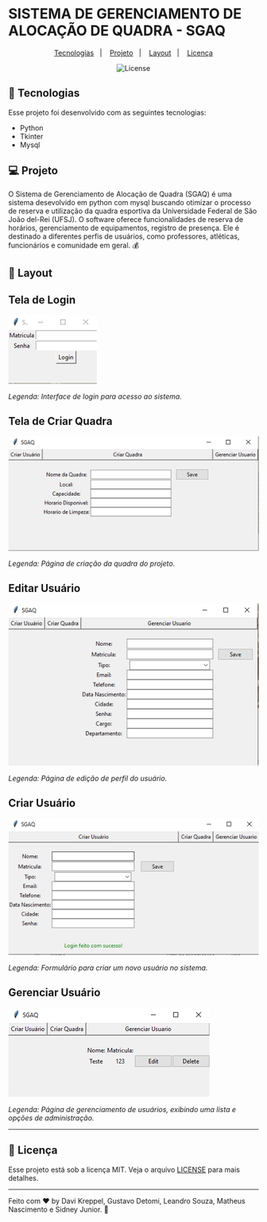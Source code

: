 # SISTEMA DE GERENCIAMENTO DE ALOCAÇÃO DE QUADRA - SGAQ

<p align="center">
  <a href="#-tecnologias">Tecnologias</a>&nbsp;&nbsp;&nbsp;|&nbsp;&nbsp;&nbsp;
  <a href="#-projeto">Projeto</a>&nbsp;&nbsp;&nbsp;|&nbsp;&nbsp;&nbsp;
  <a href="#-layout">Layout</a>&nbsp;&nbsp;&nbsp;|&nbsp;&nbsp;&nbsp;
  <a href="#memo-licença">Licença</a>
</p>

<p align="center">
   <img alt="License" src="https://img.shields.io/static/v1?label=license&message=MIT&color=49AA26&labelColor=000000">
</p>


## 🚀 Tecnologias

Esse projeto foi desenvolvido com as seguintes tecnologias:

- Python
- Tkinter
- Mysql


## 💻 Projeto

O Sistema de Gerenciamento de Alocação de Quadra (SGAQ) é uma sistema desevolvido em python com mysql buscando otimizar o processo de reserva e utilização da quadra esportiva da Universidade Federal de São João del-Rei (UFSJ). O software oferece funcionalidades de reserva de horários, gerenciamento de equipamentos, registro de presença. Ele é destinado a diferentes perfis de usuários, como professores, atléticas, funcionários e comunidade em geral. 💰

## 🔖 Layout

## Tela de Login

![Tela de Login](img/telalogin.png)

*Legenda: Interface de login para acesso ao sistema.*


## Tela de Criar Quadra

![Quadra](img/criarquadra.png)

*Legenda: Página de criação da quadra do projeto.*


## Editar Usuário

![Editar Usuário](img/editarusuario.png)

*Legenda: Página de edição de perfil do usuário.*



## Criar Usuário

![Criar Usuário](img/criarusuario.png)

*Legenda: Formulário para criar um novo usuário no sistema.*



## Gerenciar Usuário

![Gerenciar Usuário](img/gerenciarusuario.png)

*Legenda: Página de gerenciamento de usuários, exibindo uma lista e opções de administração.*

---

## :memo: Licença

Esse projeto está sob a licença MIT. Veja o arquivo [LICENSE](.github/LICENSE.md) para mais detalhes.

---

Feito com ♥ by Davi Kreppel, Gustavo Detomi, Leandro Souza, Matheus Nascimento e Sidney Junior. :wave:
